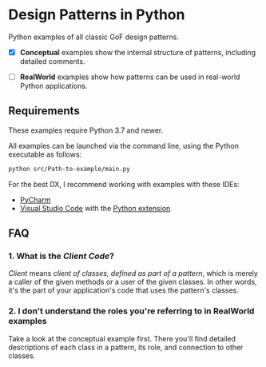 # Design Patterns in Python

Python examples of all classic GoF design patterns.

- [x] **Conceptual** examples show the internal structure of patterns, including detailed comments.

- [ ] **RealWorld** examples show how patterns can be used in real-world Python applications.

## Requirements

These examples require Python 3.7 and newer.

All examples can be launched via the command line, using the Python executable as follows:

```sh
python src/Path-to-example/main.py
```

For the best DX, I recommend working with examples with these IDEs:

- [PyCharm](https://www.jetbrains.com/pycharm/)
- [Visual Studio Code](https://code.visualstudio.com/) with the [Python extension](https://marketplace.visualstudio.com/items?itemName=ms-python.python)

## FAQ

### 1. What is the _Client Code_?

_Client_ means _client of classes, defined as part of a pattern_, which is merely a caller of the given methods or a user of the given classes. In other words, it's the part of your application's code that uses the pattern's classes.

### 2. I don't understand the roles you're referring to in RealWorld examples

Take a look at the conceptual example first. There you'll find detailed descriptions of each class in a pattern, its role, and connection to other classes.

